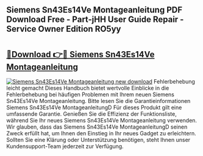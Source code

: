 ## Siemens Sn43Es14Ve Montageanleitung PDF Download Free - Part-jHH User Guide Repair - Service Owner Edition RO5yy

# <h2><a href="http://df6yli.blite.top/?on=Siemens+Sn43Es14Ve+Montageanleitung">🔗Download 👉🔴 Siemens Sn43Es14Ve Montageanleitung</a></h2>

[![Siemens Sn43Es14Ve Montageanleitung new download](https://i.imgur.com/lujVjoI.png)](http://df6yli.blite.top/?on=Siemens+Sn43Es14Ve+Montageanleitung)
Fehlerbehebung leicht gemacht Dieses Handbuch bietet wertvolle Einblicke in die Fehlerbehebung bei häufigen Problemen mit Ihrem neuen Siemens Sn43Es14Ve Montageanleitung. Bitte lesen Sie die Garantieinformationen Siemens Sn43Es14Ve MontageanleitungD Für dieses Produkt gilt eine umfassende Garantie. Genießen Sie die Effizienz der Funktionsliste, während Sie Ihr neues Siemens Sn43Es14Ve Montageanleitung verwenden. Wir glauben, dass das Siemens Sn43Es14Ve MontageanleitungD seinen Zweck erfüllt hat, um Ihnen den Einstieg in Ihr neues Gadget zu erleichtern. Sollten Sie eine Klärung oder Unterstützung benötigen, steht Ihnen unser Kundensupport-Team jederzeit zur Verfügung.
